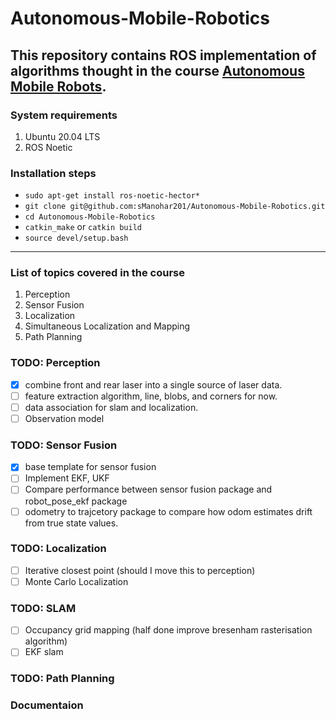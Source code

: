 # Autonomous-Mobile-Robotics
This repository contains ROS implementation of algorithms thought in the course [Autonomous Mobile Robots](https://www.edx.org/course/autonomous-mobile-robots).
---
### System requirements
1. Ubuntu 20.04 LTS
2. ROS Noetic 

### Installation steps

- `sudo apt-get install ros-noetic-hector*`
- `git clone git@github.com:sManohar201/Autonomous-Mobile-Robotics.git`
- `cd Autonomous-Mobile-Robotics`
- `catkin_make` or `catkin build`
- `source devel/setup.bash`

---
### List of topics covered in the course
1. Perception
2. Sensor Fusion
3. Localization
4. Simultaneous Localization and Mapping
5. Path Planning

### TODO: Perception
- [x] combine front and rear laser into a single source of laser data.
- [ ] feature extraction algorithm, line, blobs, and corners for now.
- [ ] data association for slam and localization.
- [ ] Observation model

### TODO: Sensor Fusion
- [x] base template for sensor fusion
- [ ] Implement EKF, UKF
- [ ] Compare performance between sensor fusion package and robot_pose_ekf package
- [ ] odometry to trajcetory package to compare how odom estimates drift from true state values. 

### TODO: Localization
- [ ] Iterative closest point (should I move this to perception)
- [ ] Monte Carlo Localization

### TODO: SLAM
- [ ] Occupancy grid mapping (half done improve bresenham rasterisation algorithm)
- [ ] EKF slam

### TODO: Path Planning

### Documentaion
